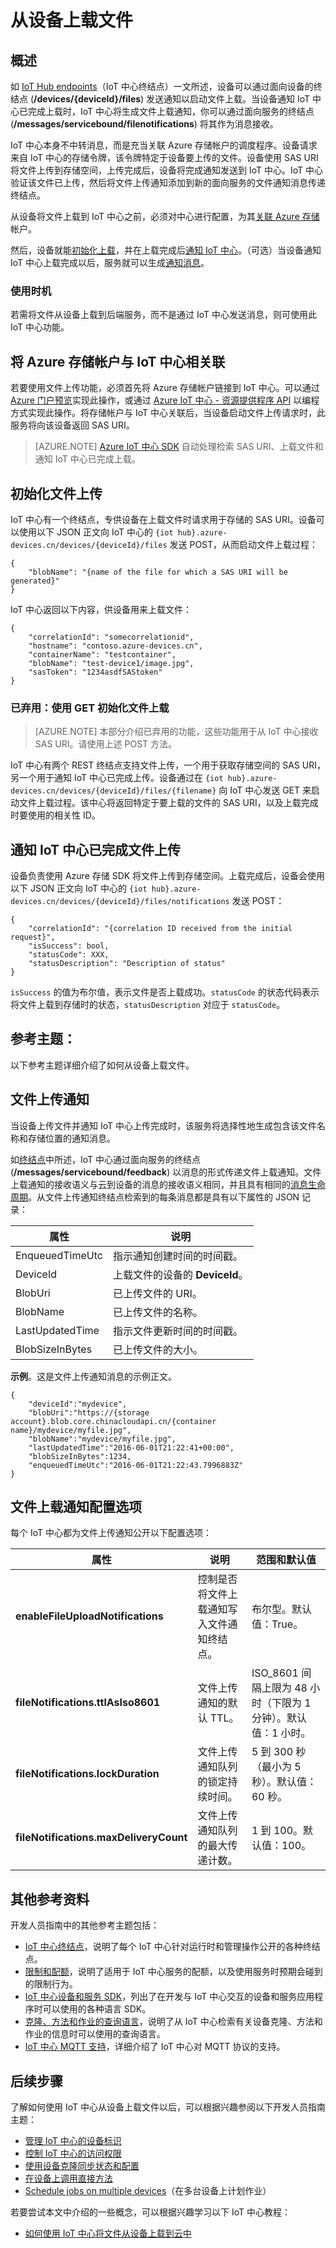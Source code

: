 <properties
 pageTitle="开发人员指南 - 文件上载 | Azure"
 description="Azure IoT 中心开发人员指南 - 将文件从设备上载到 IoT 中心"
 services="iot-hub"
 documentationCenter=".net"
 authors="dominicbetts"
 manager="timlt"
 editor=""/>  


<tags
 ms.service="iot-hub"
 ms.devlang="multiple"
 ms.topic="article"
 ms.tgt_pltfrm="na"
 ms.workload="na"
 ms.date="09/30/2016"
 wacn.date="11/07/2016" 
 ms.author="dobett"/>  


# 从设备上载文件

## 概述

如 [IoT Hub endpoints][lnk-endpoints]（IoT 中心终结点）一文所述，设备可以通过面向设备的终结点 (**/devices/{deviceId}/files**) 发送通知以启动文件上载。当设备通知 IoT 中心已完成上载时，IoT 中心将生成文件上载通知，你可以通过面向服务的终结点 (**/messages/servicebound/filenotifications**) 将其作为消息接收。

IoT 中心本身不中转消息，而是充当关联 Azure 存储帐户的调度程序。设备请求来自 IoT 中心的存储令牌，该令牌特定于设备要上传的文件。设备使用 SAS URI 将文件上传到存储空间，上传完成后，设备将完成通知发送到 IoT 中心。IoT 中心验证该文件已上传，然后将文件上传通知添加到新的面向服务的文件通知消息传递终结点。

从设备将文件上载到 IoT 中心之前，必须对中心进行配置，为其[关联 Azure 存储][lnk-associate-storage]帐户。

然后，设备就能[初始化上载][lnk-initialize]，并在上载完成后[通知 IoT 中心][lnk-notify]。（可选）当设备通知 IoT 中心上载完成以后，服务就可以生成[通知消息][lnk-service-notification]。

### 使用时机

若需将文件从设备上载到后端服务，而不是通过 IoT 中心发送消息，则可使用此 IoT 中心功能。

## <a name="associate-an-azure-storage-account-with-iot-hub"></a> 将 Azure 存储帐户与 IoT 中心相关联

若要使用文件上传功能，必须首先将 Azure 存储帐户链接到 IoT 中心。可以通过 [Azure 门户预览][lnk-management-portal]实现此操作，或通过 [Azure IoT 中心 - 资源提供程序 API][lnk-resource-provider-apis] 以编程方式实现此操作。将存储帐户与 IoT 中心关联后，当设备启动文件上传请求时，此服务将向该设备返回 SAS URI。

> [AZURE.NOTE] [Azure IoT 中心 SDK][lnk-sdks] 自动处理检索 SAS URI、上载文件和通知 IoT 中心已完成上载。

## <a name="initialize-a-file-upload"></a> 初始化文件上传

IoT 中心有一个终结点，专供设备在上载文件时请求用于存储的 SAS URI。设备可以使用以下 JSON 正文向 IoT 中心的 `{iot hub}.azure-devices.cn/devices/{deviceId}/files` 发送 POST，从而启动文件上载过程：

```
{
    "blobName": "{name of the file for which a SAS URI will be generated}"
}
```

IoT 中心返回以下内容，供设备用来上载文件：

```
{
    "correlationId": "somecorrelationid",
    "hostname": "contoso.azure-devices.cn",
    "containerName": "testcontainer",
    "blobName": "test-device1/image.jpg",
    "sasToken": "1234asdfSAStoken"
}
```

### 已弃用：使用 GET 初始化文件上载

> [AZURE.NOTE] 本部分介绍已弃用的功能，这些功能用于从 IoT 中心接收 SAS URI。请使用上述 POST 方法。

IoT 中心有两个 REST 终结点支持文件上传，一个用于获取存储空间的 SAS URI，另一个用于通知 IoT 中心已完成上传。设备通过在 `{iot hub}.azure-devices.cn/devices/{deviceId}/files/{filename}` 向 IoT 中心发送 GET 来启动文件上载过程。该中心将返回特定于要上载的文件的 SAS URI，以及上载完成时要使用的相关性 ID。

## <a name="notify-iot-hub-of-a-completed-file-upload"></a> 通知 IoT 中心已完成文件上传

设备负责使用 Azure 存储 SDK 将文件上传到存储空间。上载完成后，设备会使用以下 JSON 正文向 IoT 中心的 `{iot hub}.azure-devices.cn/devices/{deviceId}/files/notifications` 发送 POST：

```
{
    "correlationId": "{correlation ID received from the initial request}",
    "isSuccess": bool,
    "statusCode": XXX,
    "statusDescription": "Description of status"
}
```

`isSuccess` 的值为布尔值，表示文件是否上载成功。`statusCode` 的状态代码表示将文件上载到存储时的状态，`statusDescription` 对应于 `statusCode`。

## 参考主题：

以下参考主题详细介绍了如何从设备上载文件。

## <a name="file-upload-notifications"></a> 文件上传通知

当设备上传文件并通知 IoT 中心上传完成时，该服务将选择性地生成包含该文件名称和存储位置的通知消息。

如[终结点][lnk-endpoints]中所述，IoT 中心通过面向服务的终结点 (**/messages/servicebound/feedback**) 以消息的形式传递文件上载通知。文件上载通知的接收语义与云到设备的消息的接收语义相同，并且具有相同的[消息生命周期][lnk-lifecycle]。从文件上传通知终结点检索到的每条消息都是具有以下属性的 JSON 记录：

| 属性 | 说明 |
| -------- | ----------- |
| EnqueuedTimeUtc | 指示通知创建时间的时间戳。 |
| DeviceId | 上载文件的设备的 **DeviceId**。 |
| BlobUri | 已上传文件的 URI。 |
| BlobName | 已上传文件的名称。 |
| LastUpdatedTime | 指示文件更新时间的时间戳。 |
| BlobSizeInBytes | 已上传文件的大小。 |

**示例**。这是文件上传通知消息的示例正文。

```
{
	"deviceId":"mydevice",
	"blobUri":"https://{storage account}.blob.core.chinacloudapi.cn/{container name}/mydevice/myfile.jpg",
	"blobName":"mydevice/myfile.jpg",
	"lastUpdatedTime":"2016-06-01T21:22:41+00:00",
	"blobSizeInBytes":1234,
	"enqueuedTimeUtc":"2016-06-01T21:22:43.7996883Z"
}
```

## 文件上载通知配置选项

每个 IoT 中心都为文件上传通知公开以下配置选项：

| 属性 | 说明 | 范围和默认值 |
| -------- | ----------- | ----------------- |
| **enableFileUploadNotifications** | 控制是否将文件上载通知写入文件通知终结点。 | 布尔型。默认值：True。 |
| **fileNotifications.ttlAsIso8601** | 文件上传通知的默认 TTL。 | ISO\_8601 间隔上限为 48 小时（下限为 1 分钟）。默认值：1 小时。 |
| **fileNotifications.lockDuration** | 文件上传通知队列的锁定持续时间。 | 5 到 300 秒（最小为 5 秒）。默认值：60 秒。 |
| **fileNotifications.maxDeliveryCount** | 文件上传通知队列的最大传递计数。 | 1 到 100。默认值：100。 |

## 其他参考资料

开发人员指南中的其他参考主题包括：

- [IoT 中心终结点][lnk-endpoints]，说明了每个 IoT 中心针对运行时和管理操作公开的各种终结点。
- [限制和配额][lnk-quotas]，说明了适用于 IoT 中心服务的配额，以及使用服务时预期会碰到的限制行为。
- [IoT 中心设备和服务 SDK][lnk-sdks]，列出了在开发与 IoT 中心交互的设备和服务应用程序时可以使用的各种语言 SDK。
- [克隆、方法和作业的查询语言][lnk-query]，说明了从 IoT 中心检索有关设备克隆、方法和作业的信息时可以使用的查询语言。
- [IoT 中心 MQTT 支持][lnk-devguide-mqtt]，详细介绍了 IoT 中心对 MQTT 协议的支持。

## 后续步骤

了解如何使用 IoT 中心从设备上载文件以后，可以根据兴趣参阅以下开发人员指南主题：

- [管理 IoT 中心的设备标识][lnk-devguide-identities]
- [控制 IoT 中心的访问权限][lnk-devguide-security]
- [使用设备克隆同步状态和配置][lnk-devguide-device-twins]
- [在设备上调用直接方法][lnk-devguide-directmethods]
- [Schedule jobs on multiple devices][lnk-devguide-jobs]（在多台设备上计划作业）

若要尝试本文中介绍的一些概念，可以根据兴趣学习以下 IoT 中心教程：

- [如何使用 IoT 中心将文件从设备上载到云中][lnk-fileupload-tutorial]

[lnk-resource-provider-apis]: https://msdn.microsoft.com/zh-cn/library/mt548492.aspx
[lnk-endpoints]: /documentation/articles/iot-hub-devguide-endpoints/
[lnk-quotas]: /documentation/articles/iot-hub-devguide-quotas-throttling/
[lnk-sdks]: /documentation/articles/iot-hub-devguide-sdks/
[lnk-query]: /documentation/articles/iot-hub-devguide-query-language/
[lnk-devguide-mqtt]: /documentation/articles/iot-hub-mqtt-support/
[lnk-management-portal]: https://portal.azure.cn
[lnk-fileupload-tutorial]: /documentation/articles/iot-hub-csharp-csharp-file-upload/
[lnk-associate-storage]: /documentation/articles/iot-hub-devguide-file-upload/#associate-an-azure-storage-account-with-iot-hub
[lnk-initialize]: /documentation/articles/iot-hub-devguide-file-upload/#initialize-a-file-upload
[lnk-notify]: /documentation/articles/iot-hub-devguide-file-upload/#notify-iot-hub-of-a-completed-file-upload
[lnk-service-notification]: /documentation/articles/iot-hub-devguide-file-upload/#file-upload-notifications
[lnk-lifecycle]: /documentation/articles/iot-hub-devguide-messaging/#message-lifecycle

[lnk-devguide-identities]: /documentation/articles/iot-hub-devguide-identity-registry/
[lnk-devguide-security]: /documentation/articles/iot-hub-devguide-security/
[lnk-devguide-device-twins]: /documentation/articles/iot-hub-devguide-device-twins/
[lnk-devguide-directmethods]: /documentation/articles/iot-hub-devguide-direct-methods/
[lnk-devguide-jobs]: /documentation/articles/iot-hub-devguide-jobs/

<!---HONumber=Mooncake_1031_2016-->